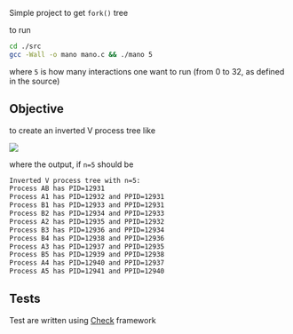Simple project to get `fork()` tree

to run

```bash
cd ./src
gcc -Wall -o mano mano.c && ./mano 5
```

where `5` is how many interactions one want to run (from 0 to 32, as defined in the source)

## Objective

to create an inverted V process tree like

![](https://i.imgur.com/UKip1WM.png)

where the output, if `n=5` should be

```bash
Inverted V process tree with n=5:
Process AB has PID=12931
Process A1 has PID=12932 and PPID=12931
Process B1 has PID=12933 and PPID=12931
Process B2 has PID=12934 and PPID=12933
Process A2 has PID=12935 and PPID=12932
Process B3 has PID=12936 and PPID=12934
Process B4 has PID=12938 and PPID=12936
Process A3 has PID=12937 and PPID=12935
Process B5 has PID=12939 and PPID=12938
Process A4 has PID=12940 and PPID=12937
Process A5 has PID=12941 and PPID=12940
```

## Tests

Test are written using [Check](https://libcheck.github.io/check/index.html) framework
